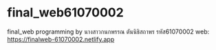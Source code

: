 # final_web61070002
final_web programming 
by นางสาวกนกพรรณ ตันนิธิสถาพร รหัส61070002
web: https://finalweb-61070002.netlify.app